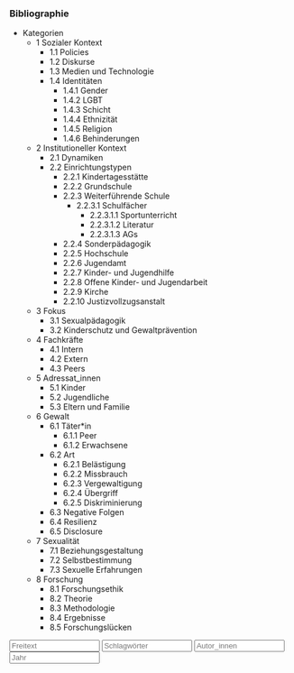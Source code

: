 ### Bibliographie

<!--<span class="dropdownx"><button class="btn btn-default dropdown-toggle" type="button" data-toggle="dropdown">Kategorien <span class="caret"></span></button> <ul class="dropdown-menu" id="droppit"> </span>-->
<div class="btn-group">
<nav class="btn btn-default dropdown-toggle">
<ul class="cathy">
<li class="cathy"><a class="cathy" onclick="">Kategorien</a>
<ul class="cathy">
<li class="cathy">
<a class="cathy" onclick="showCat('1 Sozialer Kontext')">1 Sozialer Kontext</a>
<ul class="cathy">
<li class="cathy"><a class="cathy final" onclick="showCat('1.1 Policies')">1.1 Policies</a></li>
<li class="cathy"><a class="cathy final" onclick="showCat('1.2 Diskurse')">1.2 Diskurse</a></li>
<li class="cathy"><a class="cathy final" onclick="showCat('1.3 Medien und Technologie')">1.3 Medien und Technologie</a></li>
<li class="cathy"><a class="cathy" onclick="showCat('1.4 Identitäten')">1.4 Identitäten</a>
<ul class="cathy">
<li class="cathy"><a class="cathy final" onclick="showCat('1.4.1 Gender')">1.4.1 Gender</a></li>
<li class="cathy"><a class="cathy final" onclick="showCat('1.4.2 LGBT')">1.4.2 LGBT</a></li>
<li class="cathy"><a class="cathy final" onclick="showCat('1.4.3 Schicht')">1.4.3 Schicht</a></li>
<li class="cathy"><a class="cathy final" onclick="showCat('1.4.4 Ethnizität')">1.4.4 Ethnizität</a></li>
<li class="cathy"><a class="cathy final" onclick="showCat('1.4.5 Religion')">1.4.5 Religion</a></li>
<li class="cathy"><a class="cathy final" onclick="showCat('1.4.6 Behinderungen')">1.4.6 Behinderungen</a></li>
</ul>
</li>
</ul>
</li>
<li class="cathy">
<a class="cathy" onclick="showCat('2 Institutioneller Kontext')">2 Institutioneller Kontext</a>
<ul class="cathy">
<li class="cathy"><a class="cathy final" onclick="showCat('2.1 Dynamiken')">2.1 Dynamiken</a></li>
<li class="cathy"><a class="cathy" onclick="showCat('2.2 Einrichtungstypen')">2.2 Einrichtungstypen</a>
<ul class="cathy">
<li class="cathy"><a class="cathy final" onclick="showCat('2.2.1 Kindertagesstätte')">2.2.1 Kindertagesstätte</a></li>
<li class="cathy"><a class="cathy final" onclick="showCat('2.2.2 Grundschule')">2.2.2 Grundschule</a></li>
<li class="cathy"><a class="cathy" onclick="showCat('2.2.3 Weiterführende Schule')">2.2.3 Weiterführende Schule</a>
<ul class="cathy">
<li class="cathy"><a class="cathy" onclick="showCat('2.2.3.1 Schulfächer')">2.2.3.1 Schulfächer</a>
<ul class="cathy">
<li class="cathy"><a class="cathy final" onclick="showCat('2.2.3.1.1 Sportunterricht')">2.2.3.1.1 Sportunterricht</a></li>
<li class="cathy"><a class="cathy final" onclick="showCat('2.2.3.1.2 Literatur')">2.2.3.1.2 Literatur</a></li>
<li class="cathy"><a class="cathy final" onclick="showCat('2.2.3.1.3 AGs')">2.2.3.1.3 AGs</a></li>
</ul>
</li>
</ul>
</li>
<li class="cathy"><a class="cathy final" onclick="showCat('2.2.4 Sonderpädagogik')">2.2.4 Sonderpädagogik</a></li>
<li class="cathy"><a class="cathy final" onclick="showCat('2.2.5 Hochschule')">2.2.5 Hochschule</a></li>
<li class="cathy"><a class="cathy final" onclick="showCat('2.2.6 Jugendamt')">2.2.6 Jugendamt</a></li>
<li class="cathy"><a class="cathy final" onclick="showCat('2.2.7 Kinder- und Jugendhilfe')">2.2.7 Kinder- und Jugendhilfe</a></li>
<li class="cathy"><a class="cathy final" onclick="showCat('2.2.8 Offene Kinder- und Jugendarbeit')">2.2.8 Offene Kinder- und Jugendarbeit</a></li>
<li class="cathy"><a class="cathy final" onclick="showCat('2.2.9 Kirche')">2.2.9 Kirche</a></li>
<li class="cathy"><a class="cathy final" onclick="showCat('2.2.10 Justizvollzugsanstalt')">2.2.10 Justizvollzugsanstalt</a></li>
</ul>
</li>
</ul>
</li>
<li class="cathy"><a class="cathy" onclick="showCat('3 Fokus')">3 Fokus</a>
<ul class="cathy">
<li class="cathy"><a class="cathy" onclick="showCat('3.1 Sexualpädagogik')">3.1 Sexualpädagogik</a></li>
<li class="cathy"><a class="cathy" onclick="showCat('3.2 Kinderschutz und Gewaltprävention')">3.2 Kinderschutz und Gewaltprävention</a></li>
</ul>
</li>
<li class="cathy"><a class="cathy" onclick="showCat('4 Fachkräfte')">4 Fachkräfte</a>
<ul class="cathy">
<li class="cathy"><a class="cathy final" onclick="showCat('4.1 Intern')">4.1 Intern</a></li>
<li class="cathy"><a class="cathy final" onclick="showCat('4.2 Extern')">4.2 Extern</a></li>
<li class="cathy"><a class="cathy final" onclick="showCat('4.3 Peers')">4.3 Peers</a></li>
</ul>
</li>
<li class="cathy">
<a class="cathy" onclick="showCat('5 Adressat_innen')">5 Adressat_innen</a>
<ul class="cathy">
<li class="cathy"><a class="cathy final" onclick="showCat('5.1 Kinder')">5.1 Kinder</a></li>
<li class="cathy"><a class="cathy final" onclick="showCat('5.2 Jugendliche')">5.2 Jugendliche</a></li>
<li class="cathy"><a class="cathy final" onclick="showCat('5.3 Eltern und Familie')">5.3 Eltern und Familie</a></li>
</ul>
</li>
<li class="cathy"><a class="cathy" onclick="showCat('6 Gewalt')">6 Gewalt</a>
<ul class="cathy">
<li class="cathy"><a class="cathy" onclick="showCat('6.1 Täter*in')">6.1 Täter*in</a>
<ul class="cathy">
<li class="cathy"><a class="cathy final" onclick="showCat('6.1.1 Peer')">6.1.1 Peer</a></li>
<li class="cathy"><a class="cathy final" onclick="showCat('6.1.2 Erwachsene')">6.1.2 Erwachsene</a></li>
</ul>
<li class="cathy"><a class="cathy" onclick="showCat('6.2 Art')">6.2 Art</a>
<ul class="cathy">
<li class="cathy"><a class="cathy final" onclick="showCat('6.2.1 Belästigung')">6.2.1 Belästigung</a></li>
<li class="cathy"><a class="cathy final" onclick="showCat('6.2.2 Missbrauch')">6.2.2 Missbrauch</a></li>
<li class="cathy"><a class="cathy final" onclick="showCat('6.2.3 Vergewaltigung')">6.2.3 Vergewaltigung</a></li>
<li class="cathy"><a class="cathy final" onclick="showCat('6.2.4 Übergriff')">6.2.4 Übergriff</a></li>
<li class="cathy"><a class="cathy final" onclick="showCat('6.2.5 Diskriminierung')">6.2.5 Diskriminierung</a></li>
</ul>
<li class="cathy"><a class="cathy final" onclick="showCat('6.3 Negative Folgen')">6.3 Negative Folgen</a></li>
<li class="cathy"><a class="cathy final" onclick="showCat('6.4 Resilienz')">6.4 Resilienz</a></li>
<li class="cathy"><a class="cathy final" onclick="showCat('6.5 Disclosure')">6.5 Disclosure</a></li>
</ul>
</li>
<li class="cathy"><a class="cathy" onclick="showCat('7 Sexualität')">7 Sexualität</a>
<ul class="cathy">
<li class="cathy"><a class="cathy final" onclick="showCat('7.1 Beziehungsgestaltung')">7.1 Beziehungsgestaltung</a></li>
<li class="cathy"><a class="cathy final" onclick="showCat('7.2 Selbstbestimmung')">7.2 Selbstbestimmung</a></li>
<li class="cathy"><a class="cathy final" onclick="showCat('7.3 Sexuelle Erfahrungen')">7.3 Sexuelle Erfahrungen</a></li>
</ul>
</li>
<li class="cathy">
<a class="cathy" onclick="showCat('8 Forschung')">8 Forschung</a>
<ul class="cathy">
<li class="cathy"><a class="cathy final" onclick="showCat('8.1 Forschungsethik')">8.1 Forschungsethik</a></li>
<li class="cathy"><a class="cathy final" onclick="showCat('8.2 Theorie')">8.2 Theorie</a></li>
<li class="cathy"><a class="cathy final" onclick="showCat('8.3 Methodologie')">8.3 Methodologie</a></li>
<li class="cathy"><a class="cathy final" onclick="showCat('8.4 Ergebnisse')">8.4 Ergebnisse</a></li>
<li class="cathy"><a class="cathy final" onclick="showCat('8.5 Forschungslücken')">8.5 Forschungslücken</a></li>
</ul>
</li>
</ul>
</li>
</ul>
</nav>
<input type="text" class="form-control textfield" style="width:160px;display:inline" onkeyup="filter('freetext');" id="freetext" placeholder="Freitext" />
<input type="text" class="form-control textfield" style="width:160px;display:inline" id="keyword" placeholder="Schlagwörter" />
<input type="text" class="form-control textfield" style="width:160px;display:inline" onkeyup="filter('author');" id="author" placeholder="Autor_innen" />
<input type="text" class="form-control textfield" style="width:160px;display:inline" onkeyup="filter('year');" id="year" placeholder="Jahr" /></div>

<div id="bibliography"></div>
